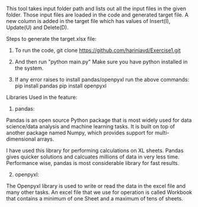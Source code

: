 
This tool takes input folder path and lists out all the input files in the given folder. Those input files are
loaded in the code and generated target file. A new column is added in the target file which has values of Insert(I), Update(U) and Delete(D). 

Steps to generate the target.xlsx file:

1. To run the code, 
git clone https://github.com/hariniavd/Exercise1.git

2. And then run "python main.py"
Make sure you have python installed in the system.

3. If any error raises to install pandas/openpyxl run the above commands:
pip install pandas
pip install openpyxl



Libraries Used in the feature:

1. pandas:

Pandas is an open source Python package that is most widely used for data science/data analysis and machine learning tasks. It is built on top of another package named Numpy, which provides support for multi-dimensional arrays.

I have used this library for performing calculations on XL sheets. Pandas gives quicker solutions and calcuates millions of data in very less time. Performance wise, pandas is most considerable library for fast results.

2. openpyxl:

The Openpyxl library is used to write or read the data in the excel file and many other tasks. An excel file that we use for operation is called Workbook that contains a minimum of one Sheet and a maximum of tens of sheets.
